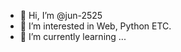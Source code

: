 - 👋 Hi, I’m @jun-2525
- 👀 I’m interested in Web, Python ETC.
- 🌱 I’m currently learning ...

<!---
jun-2525/jun-2525 is a ✨ special ✨ repository because its `README.md` (this file) appears on your GitHub profile.
You can click the Preview link to take a look at your changes.
--->
